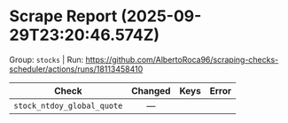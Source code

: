 # Scrape Report (2025-09-29T23:20:46.574Z)

Group: `stocks`  |  Run: https://github.com/AlbertoRoca96/scraping-checks-scheduler/actions/runs/18113458410

| Check | Changed | Keys | Error |
|---|:---:|:--|:--|
| `stock_ntdoy_global_quote` | — |  |  |
